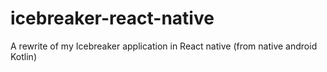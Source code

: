 # icebreaker-react-native
A rewrite of my Icebreaker application in React native (from native android Kotlin)
